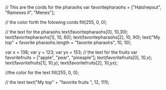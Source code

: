 // This are the cords for the pharaohs 
var favoritepharaohs = ["Hatshepsut", "Rameses II", "Menes"];

// the color forth the folowing cords
fill(255, 0, 0);

// the text for the pharaohs
text(favoritepharaohs[0], 10,30);
text(favoritepharaohs[1], 10, 60);
text(favoritepharaohs[2], 10, 90);
text("My top" + favorite pharaohs.length +  "favorite pharaohs", 10, 10);

var x = 138;
var y = 123;
var yx = 153;
// the text for the fruits 
var favoritefruits = ["apple", "pear", "pineaple"];
text(favoritefruits[0], 10,x);
text(favoritefruits[1], 10,y);
text(favoritefruits[2], 10,yx);

//the color for the text
fill(255, 0, 0);

// the text
text("My top" + "favorite fruits ", 12, 111);
